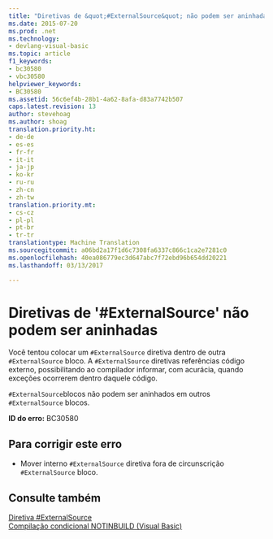 ```yaml
---
title: "Diretivas de &quot;#ExternalSource&quot; não podem ser aninhadas | Documentos do Microsoft"
ms.date: 2015-07-20
ms.prod: .net
ms.technology:
- devlang-visual-basic
ms.topic: article
f1_keywords:
- bc30580
- vbc30580
helpviewer_keywords:
- BC30580
ms.assetid: 56c6ef4b-28b1-4a62-8afa-d83a7742b507
caps.latest.revision: 13
author: stevehoag
ms.author: shoag
translation.priority.ht:
- de-de
- es-es
- fr-fr
- it-it
- ja-jp
- ko-kr
- ru-ru
- zh-cn
- zh-tw
translation.priority.mt:
- cs-cz
- pl-pl
- pt-br
- tr-tr
translationtype: Machine Translation
ms.sourcegitcommit: a06bd2a17f1d6c7308fa6337c866c1ca2e7281c0
ms.openlocfilehash: 40ea086779ec3d647abc7f72ebd96b654dd20221
ms.lasthandoff: 03/13/2017

---
```

# <a name="39externalsource39-directives-cannot-be-nested"></a>Diretivas de '#ExternalSource' não podem ser aninhadas
Você tentou colocar um `#ExternalSource` diretiva dentro de outra `#ExternalSource` bloco. A `#ExternalSource` diretivas referências código externo, possibilitando ao compilador informar, com acurácia, quando exceções ocorrerem dentro daquele código.  
  
 `#ExternalSource`blocos não podem ser aninhados em outros `#ExternalSource` blocos.  
  
 **ID do erro:** BC30580  
  
## <a name="to-correct-this-error"></a>Para corrigir este erro  
  
-   Mover interno `#ExternalSource` diretiva fora de circunscrição `#ExternalSource` bloco.  
  
## <a name="see-also"></a>Consulte também  
 [Diretiva #ExternalSource](../../visual-basic/language-reference/directives/externalsource-directive.md)   
 [Compilação condicional NOTINBUILD (Visual Basic)](http://msdn.microsoft.com/en-us/ad1e35e0-935e-4a35-a2ae-738bcf2a9240)
